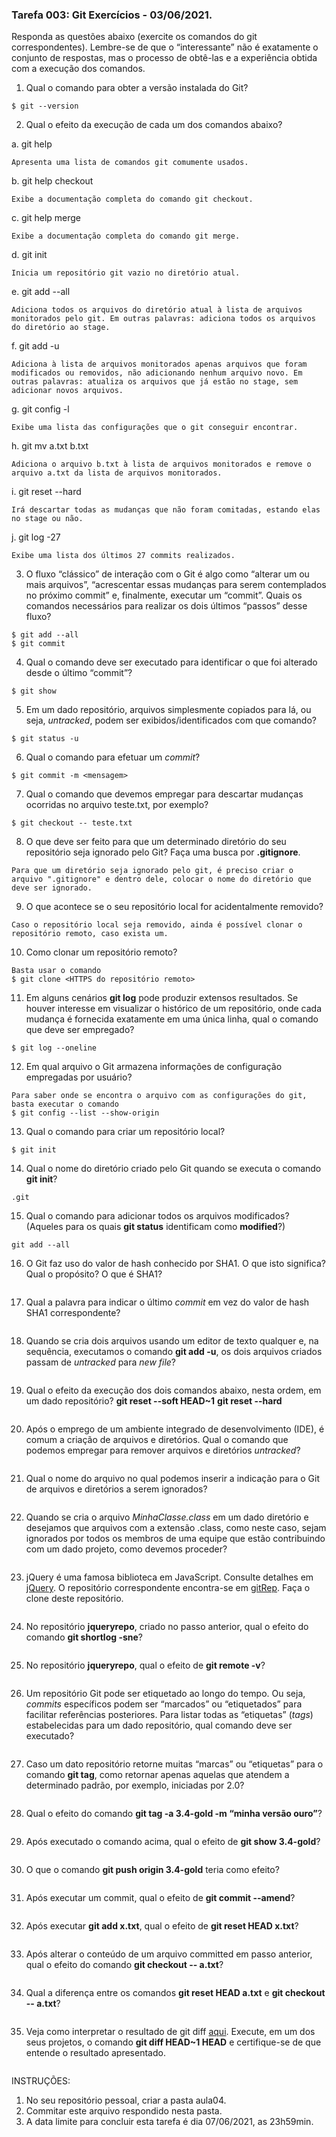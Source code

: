 ### Tarefa 003: Git Exercícios - 03/06/2021.

Responda as questões abaixo (exercite os comandos do git correspondentes). Lembre-se de que o “interessante” não é exatamente o conjunto de respostas, mas o processo de obtê-las e a experiência obtida com a execução dos comandos.


1. Qual o comando para obter a versão instalada do Git?

```
$ git --version
```

2. Qual o efeito da execução de cada um dos comandos abaixo?

  a. git help
  
```
Apresenta uma lista de comandos git comumente usados.
```

  b. git help checkout

```
Exibe a documentação completa do comando git checkout.
```

  c. git help merge

```
Exibe a documentação completa do comando git merge.
```

  d. git init

```
Inicia um repositório git vazio no diretório atual.
```

  e. git add --all

```
Adiciona todos os arquivos do diretório atual à lista de arquivos monitorados pelo git. Em outras palavras: adiciona todos os arquivos do diretório ao stage.
```

  f. git add -u
  
```
Adiciona à lista de arquivos monitorados apenas arquivos que foram modificados ou removidos, não adicionando nenhum arquivo novo. Em outras palavras: atualiza os arquivos que já estão no stage, sem adicionar novos arquivos.
```
  
  g. git config -l

```
Exibe uma lista das configurações que o git conseguir encontrar.
```

  h. git mv a.txt b.txt

```
Adiciona o arquivo b.txt à lista de arquivos monitorados e remove o arquivo a.txt da lista de arquivos monitorados.
```

  i. git reset --hard

```
Irá descartar todas as mudanças que não foram comitadas, estando elas no stage ou não.
```

  j. git log -27

```
Exibe uma lista dos últimos 27 commits realizados.
```
  
3. O fluxo “clássico” de interação com o Git é algo como “alterar um ou mais arquivos”, “acrescentar essas mudanças para serem contemplados no próximo commit” e, finalmente, executar um “commit”. Quais os comandos necessários para realizar os dois últimos “passos” desse fluxo?

```
$ git add --all
$ git commit
```
  
4. Qual o comando deve ser executado para identificar o que foi alterado desde o último “commit”?

```
$ git show
```

5. Em um dado repositório, arquivos simplesmente copiados para lá, ou seja, _untracked_, podem ser exibidos/identificados com que comando?

```
$ git status -u
```

6. Qual o comando para efetuar um _commit_?

```
$ git commit -m <mensagem>
```

7. Qual o comando que devemos empregar para descartar mudanças ocorridas no arquivo teste.txt, por exemplo?

```
$ git checkout -- teste.txt
```

8. O que deve ser feito para que um determinado diretório do seu repositório seja ignorado pelo Git? Faça uma busca por **.gitignore**.

```
Para que um diretório seja ignorado pelo git, é preciso criar o arquivo ".gitignore" e dentro dele, colocar o nome do diretório que deve ser ignorado.
```

9. O que acontece se o seu repositório local for acidentalmente removido?

```
Caso o repositório local seja removido, ainda é possível clonar o repositório remoto, caso exista um.
```

10. Como clonar um repositório remoto?

```
Basta usar o comando
$ git clone <HTTPS do repositório remoto>
```

11. Em alguns cenários **git log** pode produzir extensos resultados. Se houver interesse em visualizar o histórico de um repositório, onde cada mudança é fornecida exatamente em uma única linha, qual o comando que deve ser empregado?

```
$ git log --oneline
```

12. Em qual arquivo o Git armazena informações de configuração empregadas por usuário?

```
Para saber onde se encontra o arquivo com as configurações do git, basta executar o comando
$ git config --list --show-origin
```

13. Qual o comando para criar um repositório local?

```
$ git init
```

14. Qual o nome do diretório criado pelo Git quando se executa o comando **git init**?

```
.git
```

15. Qual o comando para adicionar todos os arquivos modificados? (Aqueles para os quais **git status** identificam como **modified**?)

```
git add --all
```

16. O Git faz uso do valor de hash conhecido por SHA1. O que isto significa? Qual o propósito? O que é SHA1?

```

```

17. Qual a palavra para indicar o último _commit_ em vez do valor de hash SHA1 correspondente?

```

```

18. Quando se cria dois arquivos usando um editor de texto qualquer e, na sequência, executamos o comando **git add -u**, os dois arquivos criados passam de _untracked_ para _new file_?

```

```

19. Qual o efeito da execução dos dois comandos abaixo, nesta ordem, em um dado repositório?
**git reset --soft HEAD~1**
**git reset --hard**

```

```

20. Após o emprego de um ambiente integrado de desenvolvimento (IDE), é comum a criação de arquivos e diretórios. Qual o comando que podemos empregar para remover arquivos e diretórios _untracked_?

```

```

21. Qual o nome do arquivo no qual podemos inserir a indicação para o Git de arquivos e diretórios a serem ignorados?

```

```

22. Quando se cria o arquivo _MinhaClasse.class_ em um dado diretório e desejamos que arquivos com a extensão .class, como neste caso, sejam ignorados por todos os membros de uma equipe que estão contribuindo com um dado projeto, como devemos proceder?

```

```

23. jQuery é uma famosa biblioteca em JavaScript. Consulte detalhes em [jQuery](http://jquery.com). O repositório correspondente encontra-se em [gitRep](https://github.com/jquery/jquery.git). Faça o clone deste repositório.

```

```

24. No repositório **jqueryrepo**, criado no passo anterior, qual o efeito do comando
**git shortlog -sne**?

```

```

25. No repositório **jqueryrepo**, qual o efeito de **git remote -v**?

```

```

26. Um repositório Git pode ser etiquetado ao longo do tempo. Ou seja, _commits_ específicos podem ser “marcados” ou “etiquetados” para facilitar referências posteriores. Para listar todas as “etiquetas” (_tags_) estabelecidas para um dado repositório, qual comando deve ser executado?

```

```

27. Caso um dato repositório retorne muitas “marcas” ou “etiquetas” para o comando **git tag**, como retornar apenas aquelas que atendem a determinado padrão, por exemplo, iniciadas por 2.0?

```

```

28. Qual o efeito do comando **git tag -a 3.4-gold -m “minha versão ouro”**?

```

```

29. Após executado o comando acima, qual o efeito de **git show 3.4-gold**?

```

```

30. O que o comando **git push origin 3.4-gold** teria como efeito?

```

```

31. Após executar um commit, qual o efeito de **git commit --amend**?

```

```

32. Após executar **git add x.txt**, qual o efeito de **git reset HEAD x.txt**?

```

```

33. Após alterar o conteúdo de um arquivo committed em passo anterior, qual o efeito do comando **git checkout -- a.txt**?

```

```

34. Qual a diferença entre os comandos **git reset HEAD a.txt** e **git checkout -- a.txt**?

```

```

35. Veja como interpretar o resultado de git diff [aqui](https://medium.com/therobinkim/how-to-read-a-git-diff-6c87a9dc47c5). Execute, em um dos seus projetos, o comando **git diff HEAD~1 HEAD** e certifique-se de que entende o resultado apresentado.

```

```

INSTRUÇÕES:

1. No seu repositório pessoal, criar a pasta aula04.
2. Commitar este arquivo respondido nesta pasta.
3. A data limite para concluir esta tarefa é dia 07/06/2021, as 23h59min.











</DIV/>
